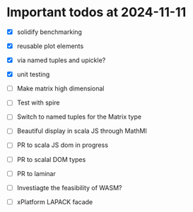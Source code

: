 # Important todos at 2024-11-11

- [x] solidify benchmarking
 - [x] reusable plot elements
  - [x] via named tuples and upickle?
  - [x] unit testing
- [ ] Make matrix high dimensional
 - [ ] Test with spire
- [ ] Switch to named tuples for the Matrix type

- [ ] Beautiful display in scala JS through MathMl
 - [ ] PR to scala JS dom in progress
 - [ ] PR to scalal DOM types
 - [ ] PR to laminar
- [ ] Investiagte the feasibility of WASM?

- [ ] xPlatform LAPACK facade
